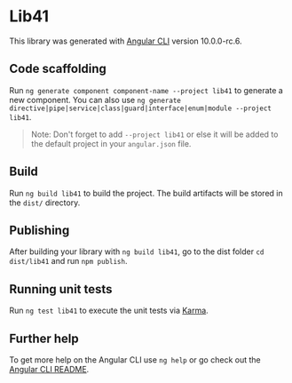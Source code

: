 # Lib41

This library was generated with [Angular CLI](https://github.com/angular/angular-cli) version 10.0.0-rc.6.

## Code scaffolding

Run `ng generate component component-name --project lib41` to generate a new component. You can also use `ng generate directive|pipe|service|class|guard|interface|enum|module --project lib41`.
> Note: Don't forget to add `--project lib41` or else it will be added to the default project in your `angular.json` file. 

## Build

Run `ng build lib41` to build the project. The build artifacts will be stored in the `dist/` directory.

## Publishing

After building your library with `ng build lib41`, go to the dist folder `cd dist/lib41` and run `npm publish`.

## Running unit tests

Run `ng test lib41` to execute the unit tests via [Karma](https://karma-runner.github.io).

## Further help

To get more help on the Angular CLI use `ng help` or go check out the [Angular CLI README](https://github.com/angular/angular-cli/blob/master/README.md).
